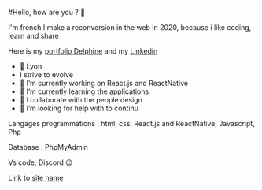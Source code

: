 #Hello, how are you ? 🙂

I'm french
I make a reconversion in the web in 2020, because i like coding, learn and share

Here is my [portfolio Delphine](https://portfoliodelphine.netlify.app) and my
 [Linkedin](https://www.linkedin.com/in/delphine-rodriguez/)

- 🏰 Lyon
- I strive to evolve
- 🔭 I’m currently working on React.js and ReactNative
- 🌱 I’m currently learning the applications
- 👯 I collaborate with the people design 
- 🤔 I’m looking for help with to continu


Langages programmations : 
html, css, React.js and ReactNative, Javascript, Php

Database : 
PhpMyAdmin

Vs code, Discord 😉

Link to [site name](https://portfoliodelphine.netlify.app)

